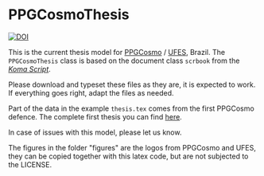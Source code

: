 # PPGCosmoThesis
[![DOI](https://zenodo.org/badge/354127172.svg)](https://zenodo.org/badge/latestdoi/354127172)


This is the current thesis model for [PPGCosmo](https://ppgcosmo.cosmo-ufes.org) / [UFES](https://www.ufes.br), Brazil. The `PPGCosmoThesis` class is based on the document class `scrbook` from the [_Koma Script_](https://ctan.org/pkg/koma-script).

Please download and typeset these files as they are, it is expected to work. If everything goes right, adapt the files as needed.

Part of the data in the example `thesis.tex` comes from the first PPGCosmo defence. The complete first thesis you can find [here](https://ppgcosmo.cosmo-ufes.org/emmanuel-frion.html).

In case of issues with this model, please let us know.

The figures in the folder "figures" are the logos from PPGCosmo and UFES, they can be copied together with this latex code, but are not subjected to the LICENSE.
